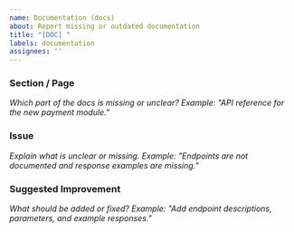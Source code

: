```yaml
---
name: Documentation (docs)
about: Report missing or outdated documentation
title: "[DOC] "
labels: documentation
assignees: ''
---
```


### Section / Page
_Which part of the docs is missing or unclear? Example: "API reference for the new payment module."_

### Issue
_Explain what is unclear or missing. Example: "Endpoints are not documented and response examples are missing."_

### Suggested Improvement
_What should be added or fixed? Example: "Add endpoint descriptions, parameters, and example responses."_

